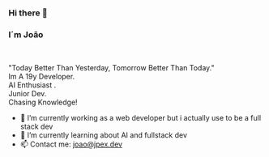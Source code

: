 ### Hi there 👋
### I´m João
<br>




"Today Better Than Yesterday, Tomorrow Better Than Today."
<br>
Im A 19y Developer. 
<br>
AI Enthusiast . 
<br>
Junior Dev. 
<br>
Chasing Knowledge!
<br>
- 🔭 I’m currently working as a web developer but i actually use to be a full stack dev
- 🌱 I’m currently learning about AI and fullstack dev
- 📫 Contact me: joao@jpex.dev
